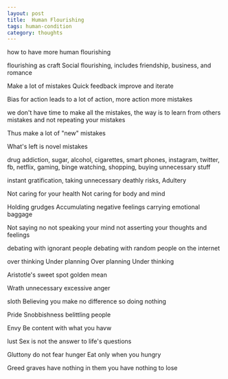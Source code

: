 ```yaml
---
layout: post
title:  Human Flourishing
tags: human-condition
category: thoughts
--- 
```



how to have more human flourishing

flourishing as craft
Social flourishing, includes friendship, business, and romance

Make a lot of mistakes
Quick feedback
improve and iterate

Bias for action leads to a lot of action, more action more mistakes

we don't have time to make all the mistakes, the way is to learn from others mistakes and not repeating your mistakes 

Thus make a lot of "new" mistakes

What's left is novel mistakes

drug addiction, sugar, alcohol, cigarettes, smart phones, instagram, twitter, fb, netflix, gaming, binge watching, shopping, buying unnecessary stuff 

instant gratification,
taking unnecessary deathly risks,
Adultery

Not caring for your health
Not caring for body and mind


Holding grudges
Accumulating negative feelings
carrying emotional baggage

Not saying no
not speaking your mind
not asserting your thoughts and feelings

debating with ignorant people
debating with random people on the internet

over thinking
Under planning
Over planning
Under thinking

Aristotle's sweet spot golden mean

Wrath
unnecessary excessive anger

sloth
Believing you make no difference so doing nothing

Pride
Snobbishness
belittling people

Envy
Be content with what you havw

lust
Sex is not the answer to life's questions

Gluttony
do not fear hunger
Eat only when you hungry

Greed
graves have nothing in them
you have nothing to lose
